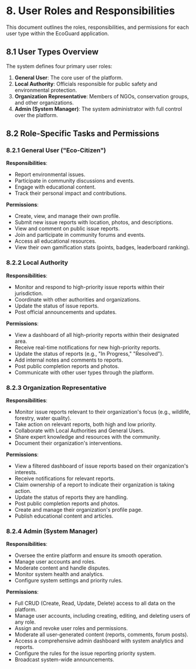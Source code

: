 # 8. User Roles and Responsibilities

This document outlines the roles, responsibilities, and permissions for each user type within the EcoGuard application.

## 8.1 User Types Overview

The system defines four primary user roles:
1.  **General User**: The core user of the platform.
2.  **Local Authority**: Officials responsible for public safety and environmental protection.
3.  **Organization Representative**: Members of NGOs, conservation groups, and other organizations.
4.  **Admin (System Manager)**: The system administrator with full control over the platform.

## 8.2 Role-Specific Tasks and Permissions

### 8.2.1 General User ("Eco-Citizen")

**Responsibilities**:
*   Report environmental issues.
*   Participate in community discussions and events.
*   Engage with educational content.
*   Track their personal impact and contributions.

**Permissions**:
*   Create, view, and manage their own profile.
*   Submit new issue reports with location, photos, and descriptions.
*   View and comment on public issue reports.
*   Join and participate in community forums and events.
*   Access all educational resources.
*   View their own gamification stats (points, badges, leaderboard ranking).

### 8.2.2 Local Authority

**Responsibilities**:
*   Monitor and respond to high-priority issue reports within their jurisdiction.
*   Coordinate with other authorities and organizations.
*   Update the status of issue reports.
*   Post official announcements and updates.

**Permissions**:
*   View a dashboard of all high-priority reports within their designated area.
*   Receive real-time notifications for new high-priority reports.
*   Update the status of reports (e.g., "In Progress," "Resolved").
*   Add internal notes and comments to reports.
*   Post public completion reports and photos.
*   Communicate with other user types through the platform.

### 8.2.3 Organization Representative

**Responsibilities**:
*   Monitor issue reports relevant to their organization's focus (e.g., wildlife, forestry, water quality).
*   Take action on relevant reports, both high and low priority.
*   Collaborate with Local Authorities and General Users.
*   Share expert knowledge and resources with the community.
*   Document their organization's interventions.

**Permissions**:
*   View a filtered dashboard of issue reports based on their organization's interests.
*   Receive notifications for relevant reports.
*   Claim ownership of a report to indicate their organization is taking action.
*   Update the status of reports they are handling.
*   Post public completion reports and photos.
*   Create and manage their organization's profile page.
*   Publish educational content and articles.

### 8.2.4 Admin (System Manager)

**Responsibilities**:
*   Oversee the entire platform and ensure its smooth operation.
*   Manage user accounts and roles.
*   Moderate content and handle disputes.
*   Monitor system health and analytics.
*   Configure system settings and priority rules.

**Permissions**:
*   Full CRUD (Create, Read, Update, Delete) access to all data on the platform.
*   Manage user accounts, including creating, editing, and deleting users of any role.
*   Assign and revoke user roles and permissions.
*   Moderate all user-generated content (reports, comments, forum posts).
*   Access a comprehensive admin dashboard with system analytics and reports.
*   Configure the rules for the issue reporting priority system.
*   Broadcast system-wide announcements.